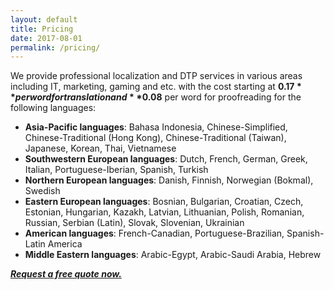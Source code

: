 ```yaml
---
layout: default
title: Pricing
date: 2017-08-01
permalink: /pricing/
---
```


We provide professional localization and DTP services in various areas including IT, marketing, gaming and etc. with the cost starting at **$0.17** per word for translation and **$0.08** per word for proofreading for the following languages:
- **Asia-Pacific languages**: Bahasa Indonesia, Chinese-Simplified, Chinese-Traditional (Hong Kong), Chinese-Traditional (Taiwan), Japanese, Korean, Thai, Vietnamese
- **Southwestern European languages**: Dutch, French, German, Greek, Italian, Portuguese-Iberian, Spanish, Turkish
- **Northern European languages**: Danish, Finnish, Norwegian (Bokmal), Swedish
- **Eastern European languages**: Bosnian, Bulgarian, Croatian, Czech, Estonian, Hungarian, Kazakh, Latvian, Lithuanian, Polish, Romanian, Russian, Serbian (Latin), Slovak, Slovenian, Ukrainian
- **American languages**: French-Canadian, Portuguese-Brazilian, Spanish-Latin America
- **Middle Eastern languages**: Arabic-Egypt, Arabic-Saudi Arabia, Hebrew

[***Request a free quote now.***](mailto:yuchunlo.2401@gmail.com)
